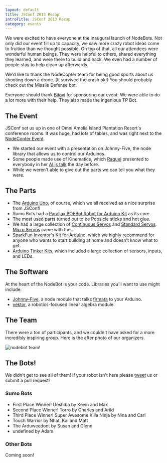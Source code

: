 ```yaml
---
layout: default
title: JSConf 2013 Recap
introTitle: JSConf 2013 Recap
category: events
---
```


We were excited to have everyone at the inaugural launch of NodeBots. Not only did our event fill up to capacity, we saw more crazy robot ideas come to fruition than we thought possible. On top of that, all our attendees were wonderful human beings. They were helpful to others, shared everything they learned, and were there to build and hack. We even had a number of people stay to help clean up afterwards.

We'd like to thank the NodeCopter team for being good sports about us shooting down a drone. (It survived the crash ok!) You should probably check out the Missile Defense bot.

Everyone should thank [Bitovi](http://bitovi.com/) for sponsoring our event. We were able to do a lot more with their help. They also made the ingenious TP Bot.

## The Event
JSConf set us up in one of Omni Amelia Island Plantation Resort's conference rooms. It was huge, had lots of tables, and was right next to the [NodeCopter Event](http://nodecopter.com/2013/amelia-island/may-30).

 - We started our event with a presentation on Johnny-Five, the node library that allows us to control our Arduinos.
 - Some people made use of Kinematics, which [Raquel](https://twitter.com/rockbot) presented to everybody in her [AI.js talk](https://speakerdeck.com/rockbot/ai-dot-js-robots-with-brains) the day before.
 - While we weren't able to give out the parts we can tell you what they were.

## The Parts

 - The [Arduino Uno](http://www.adafruit.com/products/50), of course, which we all received as a nice surprise from JSConf!
 - Sumo Bots had a [Parallax BOEBot Robot for Arduino Kit](http://www.adafruit.com/products/749) as its core.
 - The most used parts turned out to be Popsicle sticks and hot glue.
 - We had a large collection of [Continuous Servos](http://www.adafruit.com/products/154) and [Standard Servos](http://www.adafruit.com/products/155). [Micro Servos](http://www.adafruit.com/products/169) came with the...
 - [SparkFun Inventor's Kit for Arduino](https://www.sparkfun.com/products/11227), which we highly recommend for anyone who wants to start building at home and doesn't know what to get.
 - [Arduino Tinker Kits](http://store.arduino.cc/ww/index.php?main_page=index&cPath=16_17), which included a large collection of sensors, inputs, and LEDs.

## The Software
At the heart of the NodeBot is your code. Libraries you'll want to use might include:

 - [Johnny-Five](https://github.com/rwldrn/johnny-five), a node module that talks [firmata](http://firmata.org/) to your Arduino.
 - [vektor](https://github.com/rockbot/vektor), a robotics-focused linear algebra module.

## The Team
There were a ton of participants, and we couldn't have asked for a more
incredibly inspiring group. Here is the after photo of our organizers.

![nodebot team!](https://raw.github.com/nodebots/www/master/img/team.JPG)

## The Bots!
We didn't get to see all of them! If your robot isn't here please [tweet](/core.html) us or submit a pull request!

### Sumo Bots

 - First Place Winner! Ueshiba by Kevin and Max
 - Second Place Winner! Torro by Charles and Arild
 - Third Place Winner! Super Awesome Killa Ninja by Nina and Carl
 - Touch Warrior by Nhat, Kai and Matt
 - The Arduweedont by Susan and Glenn
 - undefined by Adam


### Other Bots
Coming soon!

